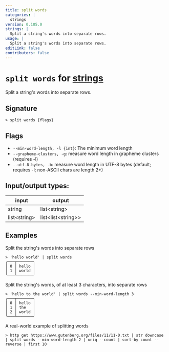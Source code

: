 ```yaml
---
title: split words
categories: |
  strings
version: 0.105.0
strings: |
  Split a string's words into separate rows.
usage: |
  Split a string's words into separate rows.
editLink: false
contributors: false
---
```

<!-- This file is automatically generated. Please edit the command in https://github.com/nushell/nushell instead. -->

# `split words` for [strings](/commands/categories/strings.md)

<div class='command-title'>Split a string&#x27;s words into separate rows.</div>

## Signature

```> split words {flags} ```

## Flags

 -  `--min-word-length, -l {int}`: The minimum word length
 -  `--grapheme-clusters, -g`: measure word length in grapheme clusters (requires -l)
 -  `--utf-8-bytes, -b`: measure word length in UTF-8 bytes (default; requires -l; non-ASCII chars are length 2+)


## Input/output types:

| input        | output             |
| ------------ | ------------------ |
| string       | list&lt;string&gt;       |
| list&lt;string&gt; | list&lt;list&lt;string&gt;&gt; |
## Examples

Split the string's words into separate rows
```nu
> 'hello world' | split words
╭───┬───────╮
│ 0 │ hello │
│ 1 │ world │
╰───┴───────╯

```

Split the string's words, of at least 3 characters, into separate rows
```nu
> 'hello to the world' | split words --min-word-length 3
╭───┬───────╮
│ 0 │ hello │
│ 1 │ the   │
│ 2 │ world │
╰───┴───────╯

```

A real-world example of splitting words
```nu
> http get https://www.gutenberg.org/files/11/11-0.txt | str downcase | split words --min-word-length 2 | uniq --count | sort-by count --reverse | first 10

```
